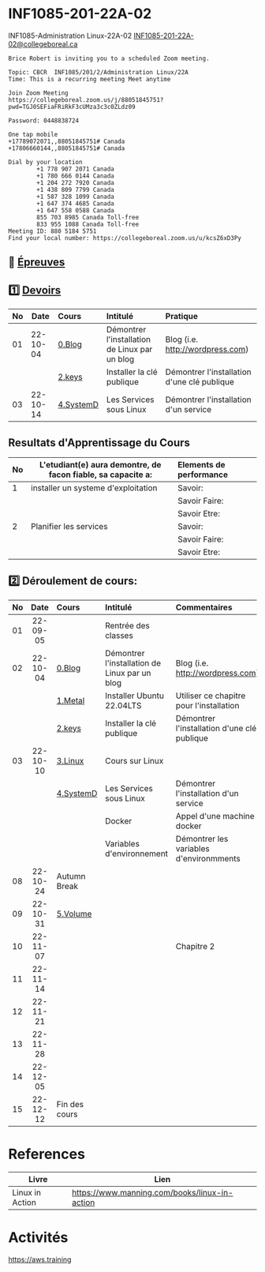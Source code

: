 # INF1085-201-22A-02
INF1085-Administration Linux-22A-02  [INF1085-201-22A-02@collegeboreal.ca](INF1085-201-22A-02@collegeboreal.ca)

```
Brice Robert is inviting you to a scheduled Zoom meeting.

Topic: CBCR  INF1085/201/2/Administration Linux/22A
Time: This is a recurring meeting Meet anytime

Join Zoom Meeting
https://collegeboreal.zoom.us/j/88051845751?pwd=TGJ0SEFiaFRiRkF3cUMza3c3c0ZLdz09

Password: 0448838724

One tap mobile
+17789072071,,88051845751# Canada
+17806660144,,88051845751# Canada

Dial by your location
        +1 778 907 2071 Canada
        +1 780 666 0144 Canada
        +1 204 272 7920 Canada
        +1 438 809 7799 Canada
        +1 587 328 1099 Canada
        +1 647 374 4685 Canada
        +1 647 558 0588 Canada
        855 703 8985 Canada Toll-free
        833 955 1088 Canada Toll-free
Meeting ID: 880 5184 5751
Find your local number: https://collegeboreal.zoom.us/u/kcsZ6xD3Py
```

## :date: [Épreuves](.epreuves)

## :one: [Devoirs](Devoirs)

|No| Date   | Cours              | Intitulé                            |  Pratique                                                     |
|--|--------|:-------------------|:------------------------------------|:--------------------------------------------------------------|
|01|22-10-04| [0.Blog](./0.Blog) | Démontrer l'installation de Linux par un blog  | Blog (i.e. http://wordpress.com) |
|  |        | [2.keys](./2.keys/.scripts/Participation.md) | Installer la clé publique | Démontrer l'installation d'une clé publique |
|03|22-10-14| [4.SystemD](./4.SystemD/.scripts/Participation.md) | Les Services sous Linux | Démontrer l'installation d'un service |


## Resultats d'Apprentissage du Cours

|No|L'etudiant(e) aura demontre, de facon fiable, sa capacite a:      |          Elements de performance                               | 
|--|------------------------------------------------------------------|:---------------------------------------------------------------| 
| 1| installer un systeme d'exploitation                              | Savoir:                                                        | 
|  |                                                                  | Savoir Faire:                                                  | 
|  |                                                                  | Savoir Etre:                                                   | 
| 2| Planifier les services                                           | Savoir:                                                        | 
|  |                                                                  | Savoir Faire:                                                  | 
|  |                                                                  | Savoir Etre:                                                   | 

## :two: Déroulement de cours:

|No| Date   | Cours                                          | Intitulé                                |  Commentaires     |
|--|:------:|:-----------------------------------------------|:----------------------------------------|:------------------|
|01|22-09-05|                                                | Rentrée des classes                     |                   |
|02|22-10-04| [0.Blog](./0.Blog) | Démontrer l'installation de Linux par un blog  | Blog (i.e. http://wordpress.com) |
|  |        | [1.Metal](./1.Metal) | Installer Ubuntu 22.04LTS         | Utiliser ce chapitre pour l'installation |
|  |        | [2.keys](./2.keys) | Installer la clé publique | Démontrer l'installation d'une clé publique |
|03|22-10-10| [3.Linux](./3.Linux) | Cours sur Linux  | |
|  |        | [4.SystemD](./4.SystemD) | Les Services sous Linux | Démontrer l'installation d'un service |
|  |        |  | Docker   | Appel d'une machine docker |
|  |        |   | Variables d'environnement | Démontrer les variables d'environmments |
|08|22-10-24| Autumn Break                                   |                                         |                   |
|09|22-10-31| [5.Volume](5.Volume)                              |                                         |
|10|22-11-07|          |                                      | Chapitre 2        |
|11|22-11-14|                             |                                         |                   |
|12|22-11-21|                                               |                                         |                   |
|13|22-11-28|         |                                       |                   |
|14|22-12-05|                                                |                                         |                   |
|15|22-12-12| Fin des cours                                  |                                         |                   |

# References

| Livre          | Lien                                          |
|----------------|-----------------------------------------------|
| Linux in Action| https://www.manning.com/books/linux-in-action |


# Activités

https://aws.training
